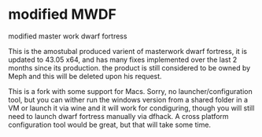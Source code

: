 # modified MWDF
modified master work dwarf fortress


This is the amostubal produced varient of masterwork dwarf fortress, it is updated to 43.05 x64, and has many fixes implemented over the last 2 months since its production.  the product is still considered to be owned by Meph and this will be deleted upon his request.

This is a fork with some support for Macs.  Sorry, no launcher/configuration tool, but you can wither run the windows version from a shared folder in a VM or launch it via wine and it will work for condiguring, though you will still need to launch dwarf fortress manually via dfhack.  A cross platform configuration tool would be great, but that will take some time.


